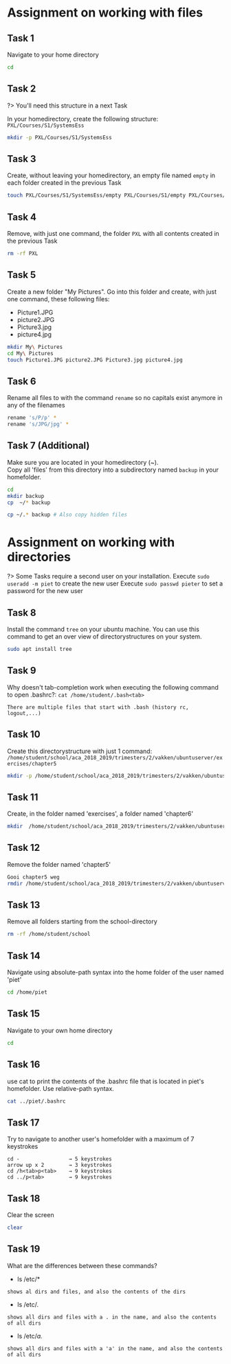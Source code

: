 # Assignment on working with files

## Task 1
Navigate to your home directory

```bash
cd
```

## Task 2
?> <i class="fa-solid fa-circle-info"></i> You'll need this structure in a next Task

In your homedirectory, create the following structure:
`
PXL/Courses/S1/SystemsEss
`



```bash
mkdir -p PXL/Courses/S1/SystemsEss
```

## Task 3
Create, without leaving your homedirectory, an empty file named `empty` in each folder created in the previous Task

```bash
touch PXL/Courses/S1/SystemsEss/empty PXL/Courses/S1/empty PXL/Courses/empty PXL/empty
```

## Task 4
Remove, with just one command, the folder `PXL` with all contents created in the previous Task

```bash
rm -rf PXL
```

## Task 5
Create a new folder "My Pictures". Go into this folder and create, with just one command, these following files:
- Picture1.JPG
- picture2.JPG
- Picture3.jpg
- picture4.jpg

```bash
mkdir My\ Pictures
cd My\ Pictures
touch Picture1.JPG picture2.JPG Picture3.jpg picture4.jpg
```

## Task 6
Rename all files to with the command `rename` so no capitals exist anymore in any of the filenames

```bash
rename 's/P/p' *
rename 's/JPG/jpg' *
```

## Task 7 (Additional)
Make sure you are located in your homedirectory (~). <br/>
Copy all 'files' from this directory into a subdirectory named `backup` in your homefolder.

```bash
cd
mkdir backup
cp  ~/* backup

cp ~/.* backup # Also copy hidden files

```

# Assignment on working with directories

?> <i class="fa-solid fa-circle-info"></i> Some Tasks require a second user on your installation. 
Execute `sudo useradd -m piet` to create the new user
Execute `sudo passwd pieter` to set a password for the new user

## Task 8
Install the command `tree` on your ubuntu machine. You can use this command to get an over view of directorystructures on your system.

```bash
sudo apt install tree
```

## Task 9
Why doesn't tab-completion work when executing the following command to open .bashrc?:
`cat /home/student/.bash<tab>`

```
There are multiple files that start with .bash (history rc, logout,...)
```

## Task 10
Create this directorystructure with just 1 command:
`/home/student/school/aca_2018_2019/trimesters/2/vakken/ubuntuserver/exercises/chapter5`

```bash
mkdir -p /home/student/school/aca_2018_2019/trimesters/2/vakken/ubuntuserver/exercises/chapter5
```

## Task 11
Create, in the folder named 'exercises', a folder named 'chapter6'

```bash
mkdir  /home/student/school/aca_2018_2019/trimesters/2/vakken/ubuntuserver/exercises/chapter6
```

## Task 12
Remove the folder named 'chapter5'
```bash
Gooi chapter5 weg
rmdir /home/student/school/aca_2018_2019/trimesters/2/vakken/ubuntuserver/exercises/chapter5
```

## Task 13
Remove all folders starting from the school-directory

```bash
rm -rf /home/student/school
```

## Task 14
Navigate using absolute-path syntax into the home folder of the user named 'piet'

```bash
cd /home/piet
```


## Task 15
Navigate to your own home directory

```bash
cd
```

## Task 16
use cat to print the contents of the .bashrc file that is located in piet's homefolder. Use relative-path syntax.

```bash
cat ../piet/.bashrc
```

## Task 17
Try to navigate to another user's homefolder with a maximum of 7 keystrokes

```
cd -			    → 5 keystrokes
arrow up x 2	    → 3 keystrokes
cd /h<tab>p<tab>  	→ 9 keystrokes
cd ../p<tab>	    → 9 keystrokes
```

## Task 18
Clear the screen

```bash
clear
```

## Task 19
What are the differences between these commands?
- ls /etc/*
```
shows al dirs and files, and also the contents of the dirs
```

- ls /etc/*.*
```
shows all dirs and files with a . in the name, and also the contents of all dirs
```

- ls /etc/*a.*
```
shows all dirs and files with a 'a' in the name, and also the contents of all dirs
```

